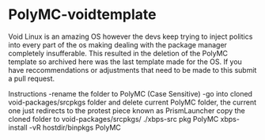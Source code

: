 # PolyMC-voidtemplate
Void Linux is an amazing OS however the devs keep trying to inject politics into every part of the os making dealing with the package manager completely insufferable.  This resulted in the deletion of the PolyMC template  so archived here was the last template made for the OS.  If you have reccommendations or adjustments that need to be made to this submit a pull request.




Instructions
-rename the folder to PolyMC (Case Sensitive)
-go into cloned void-packages/srcpkgs folder and delete current PolyMC folder, the current one just redirects to the protest piece known as PrismLauncher
copy the cloned folder to void-packages/srcpkgs/
./xbps-src pkg PolyMC
xbps-install -vR hostdir/binpkgs PolyMC
